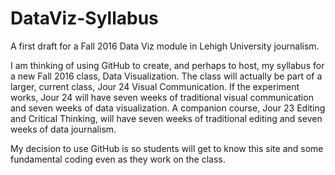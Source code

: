 # DataViz-Syllabus
A first draft for a Fall 2016 Data Viz module in Lehigh University journalism.

I am thinking of using GitHub to create, and perhaps to host, my syllabus for a new Fall 2016 class, Data Visualization.
The class will actually be part of a larger, current class, Jour 24 Visual Communication. If the experiment works, Jour 24 will have seven weeks of traditional visual communication and seven weeks of data visualization. A companion course, Jour 23 Editing and Critical Thinking, will have seven weeks of traditional editing and seven weeks of data journalism.

My decision to use GitHub is so students will get to know this site and some fundamental coding even as they work on the class.
